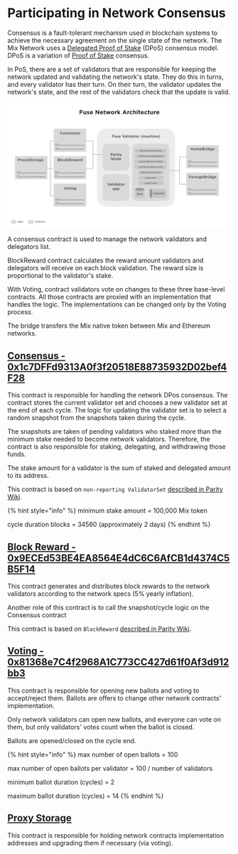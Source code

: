 # Participating in Network Consensus

Consensus is a fault-tolerant mechanism used in blockchain systems to achieve the necessary agreement on the single state of the network. The Mix Network uses a [Delegated Proof of Stake](https://en.bitcoinwiki.org/wiki/DPoS) (DPoS) consensus model. DPoS is a variation of [Proof of Stake](https://en.bitcoinwiki.org/wiki/Proof-of-stake) consensus.

In PoS, there are a set of validators that are responsible for keeping the network updated and validating the network's state. They do this in turns, and every validator has their turn. On their turn, the validator updates the network's state, and the rest of the validators check that the update is valid.

![](<../../.gitbook/assets/image (8).png>)

A consensus contract is used to manage the network validators and delegators list.

BlockReward contract calculates the reward amount validators and delegators will receive on each block validation. The reward size is proportional to the validator's stake.

With Voting, contract validators vote on changes to these three base-level contracts. All those contracts are proxied with an implementation that handles the logic. The implementations can be changed only by the Voting process.

The bridge transfers the Mix native token between Mix and Ethereum networks.

## [Consensus - 0x1c7DFFd9313A0f3f20518E88735932D02bef4F28](https://miexs.com/address/0x1c7DFFd9313A0f3f20518E88735932D02bef4F28)

This contract is responsible for handling the network DPos consensus. The contract stores the current validator set and chooses a new validator set at the end of each cycle. The logic for updating the validator set is to select a random snapshot from the snapshots taken during the cycle.

The snapshots are taken of pending validators who staked more than the minimum stake needed to become network validators. Therefore, the contract is also responsible for staking, delegating, and withdrawing those funds.

The stake amount for a validator is the sum of staked and delegated amount to its address.

This contract is based on `non-reporting ValidatorSet` [described in Parity Wiki](https://wiki.parity.io/Validator-Set.html#non-reporting-contract).

{% hint style="info" %}
minimum stake amount = 100,000 Mix token

cycle duration blocks = 34560 (approximately 2 days)
{% endhint %}

## [Block Reward - 0x9ECEd53BE4EA8564E4dC6C6AfCB1d4374C5B5F14](https://miexs.com/address/0x63d4efed2e3da070247bea3073bcab896dff6c9b)

This contract generates and distributes block rewards to the network validators according to the network specs (5% yearly inflation).

Another role of this contract is to call the snapshot/cycle logic on the Consensus contract

This contract is based on `BlockReward` [described in Parity Wiki](https://wiki.parity.io/Block-Reward-Contract).

## [Voting - 0x81368e7C4f2968A1C773CC427d61f0Af3d912bb3](https://miexs.com/address/0x81368e7C4f2968A1C773CC427d61f0Af3d912bb3)

This contract is responsible for opening new ballots and voting to accept/reject them. Ballots are offers to change other network contracts' implementation.

Only network validators can open new ballots, and everyone can vote on them, but only validators' votes count when the ballot is closed.

Ballots are opened/closed on the cycle end.

{% hint style="info" %}
max number of open ballots = 100

max number of open ballots per validator = 100 / number of validators

minimum ballot duration (cycles) = 2

maximum ballot duration (cycles) = 14
{% endhint %}

## [Proxy Storage](https://miexs.com/address/0x702030B337E484BfF60155e74B51f428567DbC31)

This contract is responsible for holding network contracts implementation addresses and upgrading them if necessary (via voting).
